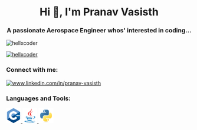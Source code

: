 <h1 align="center">Hi 👋, I'm Pranav Vasisth</h1>
<h3 align="center">A passionate Aerospace Engineer whos' interested in coding...</h3>

<p align="left"> <img src="https://komarev.com/ghpvc/?username=hellxcoder&label=Profile%20views&color=0e75b6&style=flat" alt="hellxcoder" /> </p>

<p align="left"> <a href="https://github.com/ryo-ma/github-profile-trophy"><img src="https://github-profile-trophy.vercel.app/?username=hellxcoder" alt="hellxcoder" /></a> </p>

<h3 align="left">Connect with me:</h3>
<p align="left">
<a href="https://linkedin.com/in/pranav-vasisth" target="blank"><img align="center" src="https://raw.githubusercontent.com/rahuldkjain/github-profile-readme-generator/master/src/images/icons/Social/linked-in-alt.svg" alt="www.linkedin.com/in/pranav-vasisth" height="30" width="40" /></a>
</p>

<h3 align="left">Languages and Tools:</h3>
<p align="left"> <a href="https://www.w3schools.com/cpp/" target="_blank" rel="noreferrer"> <img src="https://raw.githubusercontent.com/devicons/devicon/master/icons/cplusplus/cplusplus-original.svg" alt="cplusplus" width="40" height="40"/> </a> <a href="https://www.java.com" target="_blank" rel="noreferrer"> <img src="https://raw.githubusercontent.com/devicons/devicon/master/icons/java/java-original.svg" alt="java" width="40" height="40"/> </a> <a href="https://www.python.org" target="_blank" rel="noreferrer"> <img src="https://raw.githubusercontent.com/devicons/devicon/master/icons/python/python-original.svg" alt="python" width="40" height="40"/> </a> </p>

